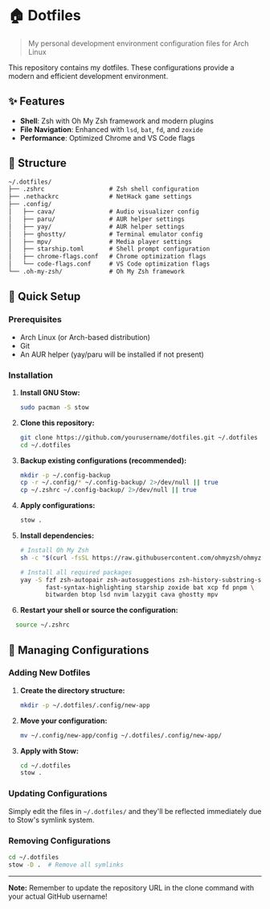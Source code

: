 # 🏠 Dotfiles

> My personal development environment configuration files for Arch Linux

This repository contains my dotfiles. These configurations provide a modern and efficient development environment.

## ✨ Features

- **Shell**: Zsh with Oh My Zsh framework and modern plugins
- **File Navigation**: Enhanced with `lsd`, `bat`, `fd`, and `zoxide`
- **Performance**: Optimized Chrome and VS Code flags

## 📁 Structure

```txt
~/.dotfiles/
├── .zshrc                  # Zsh shell configuration
├── .nethackrc              # NetHack game settings
├── .config/
│   ├── cava/               # Audio visualizer config
│   ├── paru/               # AUR helper settings
│   ├── yay/                # AUR helper settings
│   ├── ghostty/            # Terminal emulator config
│   ├── mpv/                # Media player settings
│   ├── starship.toml       # Shell prompt configuration
│   ├── chrome-flags.conf   # Chrome optimization flags
│   └── code-flags.conf     # VS Code optimization flags
└── .oh-my-zsh/             # Oh My Zsh framework
```

## 🚀 Quick Setup

### Prerequisites

- Arch Linux (or Arch-based distribution)
- Git
- An AUR helper (yay/paru will be installed if not present)

### Installation

1. **Install GNU Stow:**

   ```bash
   sudo pacman -S stow
   ```

2. **Clone this repository:**

   ```bash
   git clone https://github.com/yourusername/dotfiles.git ~/.dotfiles
   cd ~/.dotfiles
   ```

3. **Backup existing configurations (recommended):**

   ```bash
   mkdir -p ~/.config-backup
   cp -r ~/.config/* ~/.config-backup/ 2>/dev/null || true
   cp ~/.zshrc ~/.config-backup/ 2>/dev/null || true
   ```

4. **Apply configurations:**

   ```bash
   stow .
   ```

5. **Install dependencies:**

   ```bash
   # Install Oh My Zsh
   sh -c "$(curl -fsSL https://raw.githubusercontent.com/ohmyzsh/ohmyzsh/master/tools/install.sh)"

   # Install all required packages
   yay -S fzf zsh-autopair zsh-autosuggestions zsh-history-substring-search \
          fast-syntax-highlighting starship zoxide bat xcp fd pnpm \
          bitwarden btop lsd nvim lazygit cava ghostty mpv
   ```

6. **Restart your shell or source the configuration:**

```bash
  source ~/.zshrc
```

## 🔧 Managing Configurations

### Adding New Dotfiles

1. **Create the directory structure:**

   ```bash
   mkdir -p ~/.dotfiles/.config/new-app
   ```

2. **Move your configuration:**

   ```bash
   mv ~/.config/new-app/config ~/.dotfiles/.config/new-app/
   ```

3. **Apply with Stow:**

   ```bash
   cd ~/.dotfiles
   stow .
   ```

### Updating Configurations

Simply edit the files in `~/.dotfiles/` and they'll be reflected immediately due to Stow's symlink system.

### Removing Configurations

```bash
cd ~/.dotfiles
stow -D .  # Remove all symlinks
```

---

**Note:** Remember to update the repository URL in the clone command with your actual GitHub username!
